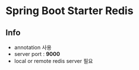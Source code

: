 # Spring Boot Starter Redis

## Info
* annotation 사용
* server port : <b>9000</b>
* local or remote redis server 필요